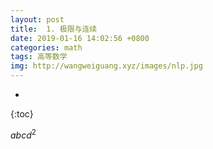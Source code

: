 ```yaml
---
layout: post
title:  1. 极限与连续
date: 2019-01-16 14:02:56 +0800
categories: math
tags: 高等数学  
img: http://wangweiguang.xyz/images/nlp.jpg
---
```



* 
{:toc}

$abcd^2$

<script type="text/javascript"
 src="http://cdn.mathjax.org/mathjax/latest/MathJax.js?config=TeX-AMS-MML_HTMLorMML">
</script>